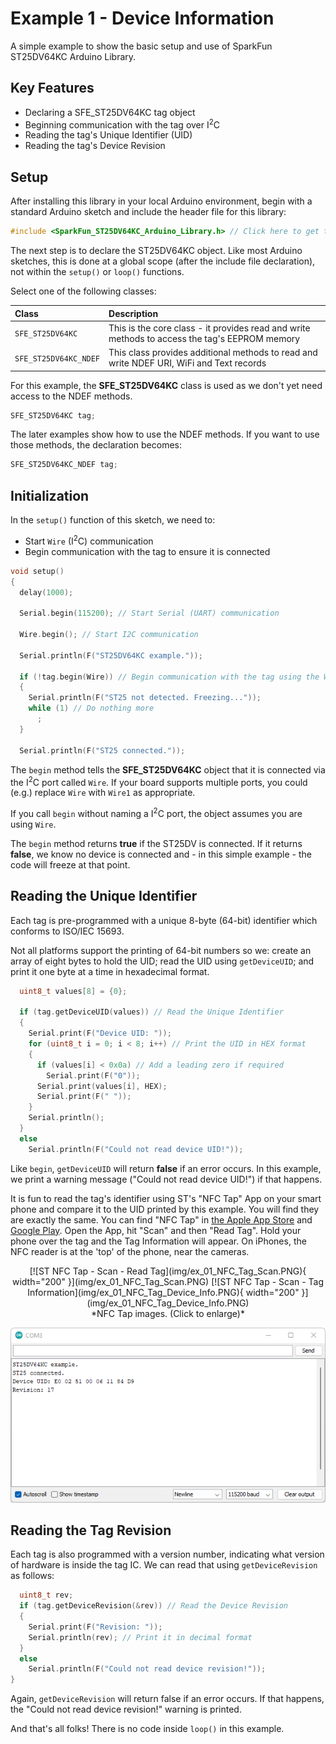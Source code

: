 # Example 1 - Device Information

A simple example to show the basic setup and use of SparkFun ST25DV64KC Arduino Library.

## Key Features

- Declaring a SFE_ST25DV64KC tag object
- Beginning communication with the tag over I<sup>2</sup>C
- Reading the tag's Unique Identifier (UID)
- Reading the tag's Device Revision

## Setup

After installing this library in your local Arduino environment, begin with a standard Arduino sketch and include the header file for this library:

```C++
#include <SparkFun_ST25DV64KC_Arduino_Library.h> // Click here to get the library:  http://librarymanager/All#SparkFun_ST25DV64KC
```

The next step is to declare the ST25DV64KC object. Like most Arduino sketches, this is done at a global scope (after the include file declaration), not within the ```setup()``` or ```loop()``` functions. 

Select one of the following classes:

| Class | Description |
| :--- | :--- |
| `SFE_ST25DV64KC` | This is the core class - it provides read and write methods to access the tag's EEPROM memory |
| `SFE_ST25DV64KC_NDEF` | This class provides additional methods to read and write NDEF URI, WiFi and Text records |

For this example, the **SFE_ST25DV64KC** class is used as we don't yet need access to the NDEF methods.

```C++
SFE_ST25DV64KC tag;
```

The later examples show how to use the NDEF methods. If you want to use those methods, the declaration becomes:

```C++
SFE_ST25DV64KC_NDEF tag;
```

## Initialization

In the ```setup()``` function of this sketch, we need to:

- Start ```Wire``` (I<sup>2</sup>C) communication
- Begin communication with the tag to ensure it is connected

```C++
void setup()
{
  delay(1000);

  Serial.begin(115200); // Start Serial (UART) communication

  Wire.begin(); // Start I2C communication

  Serial.println(F("ST25DV64KC example."));

  if (!tag.begin(Wire)) // Begin communication with the tag using the Wire port
  {
    Serial.println(F("ST25 not detected. Freezing..."));
    while (1) // Do nothing more
      ;
  }

  Serial.println(F("ST25 connected."));
```

The ```begin``` method tells the **SFE_ST25DV64KC** object that it is connected via the I<sup>2</sup>C port called ```Wire```.
If your board supports multiple ports, you could (e.g.) replace ```Wire``` with ```Wire1``` as appropriate.

If you call ```begin``` without naming a I<sup>2</sup>C port, the object assumes you are using ```Wire```.

The ```begin``` method returns **true** if the ST25DV is connected. If it returns **false**, we know no device is connected and - in this simple example - the code will freeze at that point.

## Reading the Unique Identifier

Each tag is pre-programmed with a unique 8-byte (64-bit) identifier which conforms to ISO/IEC 15693.

Not all platforms support the printing of 64-bit numbers so we: create an array of eight bytes to hold the UID; read the UID using ```getDeviceUID```; and print it one byte at a time in hexadecimal format.

```C++
  uint8_t values[8] = {0};

  if (tag.getDeviceUID(values)) // Read the Unique Identifier
  {
    Serial.print(F("Device UID: "));
    for (uint8_t i = 0; i < 8; i++) // Print the UID in HEX format
    {
      if (values[i] < 0x0a) // Add a leading zero if required
        Serial.print(F("0"));
      Serial.print(values[i], HEX);
      Serial.print(F(" "));
    }
    Serial.println();
  }
  else
    Serial.println(F("Could not read device UID!"));
```

Like ```begin```, ```getDeviceUID``` will return **false** if an error occurs. In this example, we print a warning message ("Could not read device UID!") if that happens.

It is fun to read the tag's identifier using ST's "NFC Tap" App on your smart phone and compare it to the UID printed by this example. You will find they are exactly the same.
You can find "NFC Tap" in [the Apple App Store](https://apps.apple.com/us/app/nfc-tap/id1278913597) and [Google Play](https://play.google.com/store/apps/details?id=com.st.st25nfc&hl=en_GB&gl=US).
Open the App, hit "Scan" and then "Read Tag". Hold your phone over the tag and the Tag Information will appear. On iPhones, the NFC reader is at the 'top' of the phone, near the cameras.

<center>
[![ST NFC Tap - Scan - Read Tag](img/ex_01_NFC_Tag_Scan.PNG){ width="200" }](img/ex_01_NFC_Tag_Scan.PNG)  [![ST NFC Tap - Scan - Tag Information](img/ex_01_NFC_Tag_Device_Info.PNG){ width="200" }](img/ex_01_NFC_Tag_Device_Info.PNG)<br>
*NFC Tap images. (Click to enlarge)*
</center>

![Arduino IDE - Serial Monitor - Example 1](img/ex_01_Serial_Monitor.png "Arduino IDE - Serial Monitor - Example 1")

## Reading the Tag Revision

Each tag is also programmed with a version number, indicating what version of hardware is inside the tag IC. We can read that using ```getDeviceRevision``` as follows:

```C++
  uint8_t rev;
  if (tag.getDeviceRevision(&rev)) // Read the Device Revision
  {
    Serial.print(F("Revision: "));
    Serial.println(rev); // Print it in decimal format
  }
  else
    Serial.println(F("Could not read device revision!"));
}
```

Again, ```getDeviceRevision``` will return false if an error occurs. If that happens, the "Could not read device revision!" warning is printed.

And that's all folks! There is no code inside ```loop()``` in this example.



